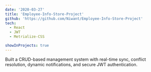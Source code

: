 ```yaml
---
date: '2020-03-27'
title: 'Employee-Info-Store-Project'
github: 'https://github.com/Niwant/Employee-Info-Store-Project'
tech:
  - React
  - JWT
  - Metrialize-CSS

showInProjects: true
---
```


Built a CRUD-based management system with real-time sync, conflict resolution, dynamic notifications, and secure JWT authentication.

